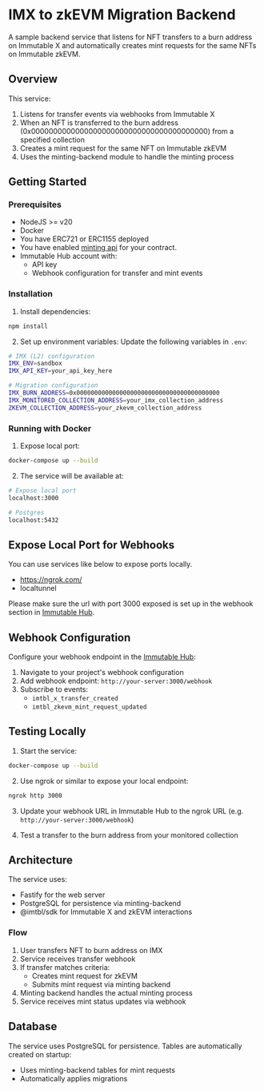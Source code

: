 # IMX to zkEVM Migration Backend

A sample backend service that listens for NFT transfers to a burn address on Immutable X and automatically creates mint requests for the same NFTs on Immutable zkEVM.

## Overview

This service:
1. Listens for transfer events via webhooks from Immutable X
2. When an NFT is transferred to the burn address (0x0000000000000000000000000000000000000000) from a specified collection
3. Creates a mint request for the same NFT on Immutable zkEVM
4. Uses the minting-backend module to handle the minting process

## Getting Started

### Prerequisites

- NodeJS >= v20
- Docker
- You have ERC721 or ERC1155 deployed
- You have enabled [minting api](https://docs.immutable.com/docs/zkEVM/products/minting/minting-api#minting-api-prerequisites) for your contract.
- Immutable Hub account with:
  - API key
  - Webhook configuration for transfer and mint events

### Installation

1. Install dependencies:
```bash
npm install
```

2. Set up environment variables:
Update the following variables in `.env`:
```bash
# IMX (L2) configuration
IMX_ENV=sandbox
IMX_API_KEY=your_api_key_here

# Migration configuration
IMX_BURN_ADDRESS=0x0000000000000000000000000000000000000000
IMX_MONITORED_COLLECTION_ADDRESS=your_imx_collection_address
ZKEVM_COLLECTION_ADDRESS=your_zkevm_collection_address
```

### Running with Docker

1. Expose local port:
```bash
docker-compose up --build
```

2. The service will be available at:
```bash
# Expose local port
localhost:3000

# Postgres
localhost:5432
```
## Expose Local Port for Webhooks

You can use services like below to expose ports locally.

- https://ngrok.com/
- localtunnel

Please make sure the url with port 3000 exposed is set up in the webhook section in [Immutable Hub](hub.immmutable.com).

## Webhook Configuration

Configure your webhook endpoint in the [Immutable Hub](https://hub.immutable.com):

1. Navigate to your project's webhook configuration
2. Add webhook endpoint: `http://your-server:3000/webhook`
3. Subscribe to events:
   - `imtbl_x_transfer_created`
   - `imtbl_zkevm_mint_request_updated`

## Testing Locally

1. Start the service:
```bash
docker-compose up --build
```

2. Use ngrok or similar to expose your local endpoint:
```bash
ngrok http 3000
```

3. Update your webhook URL in Immutable Hub to the ngrok URL (e.g. `http://your-server:3000/webhook`)

4. Test a transfer to the burn address from your monitored collection

## Architecture

The service uses:
- Fastify for the web server
- PostgreSQL for persistence via minting-backend
- @imtbl/sdk for Immutable X and zkEVM interactions

### Flow

1. User transfers NFT to burn address on IMX
2. Service receives transfer webhook
3. If transfer matches criteria:
   - Creates mint request for zkEVM
   - Submits mint request via minting backend
4. Minting backend handles the actual minting process
5. Service receives mint status updates via webhook

## Database

The service uses PostgreSQL for persistence. Tables are automatically created on startup:
- Uses minting-backend tables for mint requests
- Automatically applies migrations
